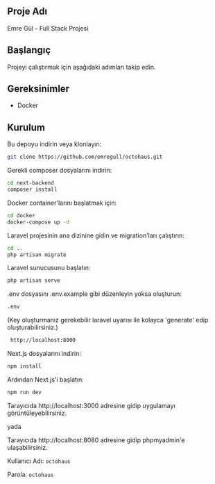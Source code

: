 ## Proje Adı

Emre Gül - Full Stack Projesi

## Başlangıç

Projeyi çalıştırmak için aşağıdaki adımları takip edin.

## Gereksinimler

- Docker

## Kurulum

Bu depoyu indirin veya klonlayın:

```bash
git clone https://github.com/emregull/octohaus.git
```

Gerekli composer dosyalarını indirin:

```bash
cd next-backend
composer install
```

Docker container'larını başlatmak için:

```bash
cd docker
docker-compose up -d
```

Laravel projesinin ana dizinine gidin ve migration'ları çalıştırın:

```bash
cd ..
php artisan migrate
```

Laravel sunucusunu başlatın:

```bash
php artisan serve
```

.env dosyasını .env.example gibi düzenleyin yoksa oluşturun:

```bash
.env
```

(Key oluşturmanız gerekebilir laravel uyarısı ile kolayca 'generate' edip oluşturabilirsiniz.)

```bash
 http://localhost:8000
```

Next.js dosyalarını indirin:

```bash
npm install
```

Ardından Next.js'i başlatın:

```bash
npm run dev
```

Tarayıcıda http://localhost:3000 adresine gidip uygulamayı görüntüleyebilirsiniz.

yada

Tarayıcıda http://localhost:8080 adresine gidip phpmyadmin'e ulaşabilirsiniz.

Kullanıcı Adı: `octohaus`

Parola: `octohaus`
